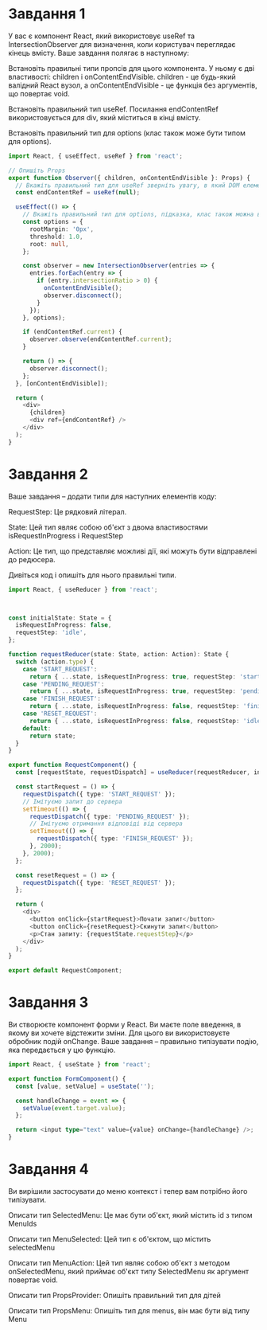 # Завдання 1

У вас є компонент React, який використовує useRef та IntersectionObserver для визначення, коли
користувач переглядає кінець вмісту. Ваше завдання полягає в наступному:

Встановіть правильні типи пропсів для цього компонента. У ньому є дві властивості: children і
onContentEndVisible. children - це будь-який валідний React вузол, а onContentEndVisible - це
функція без аргументів, що повертає void.

Встановіть правильний тип useRef. Посилання endContentRef використовується для div, який міститься в
кінці вмісту.

Встановіть правильний тип для options (клас також може бути типом для options).

```ts
import React, { useEffect, useRef } from 'react';

// Опишіть Props
export function Observer({ children, onContentEndVisible }: Props) {
  // Вкажіть правильний тип для useRef зверніть увагу, в який DOM елемент ми його передаємо
  const endContentRef = useRef(null);

  useEffect(() => {
    // Вкажіть правильний тип для options, підказка, клас також можна вказувати як тип
    const options = {
      rootMargin: '0px',
      threshold: 1.0,
      root: null,
    };

    const observer = new IntersectionObserver(entries => {
      entries.forEach(entry => {
        if (entry.intersectionRatio > 0) {
          onContentEndVisible();
          observer.disconnect();
        }
      });
    }, options);

    if (endContentRef.current) {
      observer.observe(endContentRef.current);
    }

    return () => {
      observer.disconnect();
    };
  }, [onContentEndVisible]);

  return (
    <div>
      {children}
      <div ref={endContentRef} />
    </div>
  );
}
```

# Завдання 2

Ваше завдання – додати типи для наступних елементів коду:

RequestStep: Це рядковий літерал.

State: Цей тип являє собою об'єкт з двома властивостями isRequestInProgress і RequestStep

Action: Це тип, що представляє можливі дії, які можуть бути відправлені до редюсера.

Дивіться код і опишіть для нього правильні типи.

```ts
import React, { useReducer } from 'react';



const initialState: State = {
  isRequestInProgress: false,
  requestStep: 'idle',
};

function requestReducer(state: State, action: Action): State {
  switch (action.type) {
    case 'START_REQUEST':
      return { ...state, isRequestInProgress: true, requestStep: 'start' };
    case 'PENDING_REQUEST':
      return { ...state, isRequestInProgress: true, requestStep: 'pending' };
    case 'FINISH_REQUEST':
      return { ...state, isRequestInProgress: false, requestStep: 'finished' };
    case 'RESET_REQUEST':
      return { ...state, isRequestInProgress: false, requestStep: 'idle' };
    default:
      return state;
  }
}

export function RequestComponent() {
  const [requestState, requestDispatch] = useReducer(requestReducer, initialState);

  const startRequest = () => {
    requestDispatch({ type: 'START_REQUEST' });
    // Імітуємо запит до сервера
    setTimeout(() => {
      requestDispatch({ type: 'PENDING_REQUEST' });
      // Імітуємо отримання відповіді від сервера
      setTimeout(() => {
        requestDispatch({ type: 'FINISH_REQUEST' });
      }, 2000);
    }, 2000);
  };

  const resetRequest = () => {
    requestDispatch({ type: 'RESET_REQUEST' });
  };

  return (
    <div>
      <button onClick={startRequest}>Почати запит</button>
      <button onClick={resetRequest}>Скинути запит</button>
      <p>Стан запиту: {requestState.requestStep}</p>
    </div>
  );
}

export default RequestComponent;
```

# Завдання 3

Ви створюєте компонент форми у React. Ви маєте поле введення, в якому ви хочете відстежити зміни.
Для цього ви використовуєте обробник подій onChange. Ваше завдання – правильно типізувати подію, яка
передається у цю функцію.

```ts
import React, { useState } from 'react';

export function FormComponent() {
  const [value, setValue] = useState('');

  const handleChange = event => {
    setValue(event.target.value);
  };

  return <input type="text" value={value} onChange={handleChange} />;
}
```

# Завдання 4

Ви вирішили застосувати до меню контекст і тепер вам потрібно його типізувати.

Описати тип SelectedMenu: Це має бути об'єкт, який містить id з типом MenuIds

Описати тип MenuSelected: Цей тип є об'єктом, що містить selectedMenu

Описати тип MenuAction: Цей тип являє собою об'єкт з методом onSelectedMenu, який приймає об'єкт
типу SelectedMenu як аргумент повертає void.

Описати тип PropsProvider: Опишіть правильний тип для дітей

Описати тип PropsMenu: Опишіть тип для menus, він має бути від типу Menu
